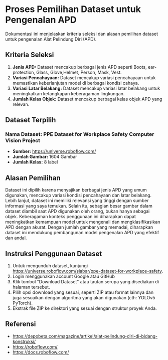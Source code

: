 # Proses Pemilihan Dataset untuk Pengenalan APD

Dokumentasi ini menjelaskan kriteria seleksi dan alasan pemilihan dataset untuk pengenalan Alat Pelindung Diri (APD).

## Kriteria Seleksi

1. **Jenis APD:** Dataset mencakup berbagai jenis APD seperti Boots, ear-protection, Glass, Glove,Helmet, Person, Mask, Vest.
2. **Variasi Pencahayaan:** Dataset mencakup variasi pencahayaan untuk memastikan keberlanjutan model di berbagai kondisi cahaya.
3. **Variasi Latar Belakang:** Dataset mencakup variasi latar belakang untuk meningkatkan ketangkapan keberagaman lingkungan.
4. **Jumlah Kelas Objek:** Dataset mencakup berbagai kelas objek APD yang relevan.

## Dataset Terpilih

### Nama Dataset: PPE Dataset for Workplace Safety Computer Vision Project

- **Sumber:** https://universe.roboflow.com/ 
- **Jumlah Gambar:** 1604 Gambar
- **Jumlah Kelas:** 8 label

## Alasan Pemilihan

Dataset ini dipilih karena menyajikan berbagai jenis APD yang umum digunakan, mencakup variasi kondisi pencahayaan dan latar belakang. Lebih lanjut, dataset ini memiliki relevansi yang tinggi dengan sumber informasi yang saya temukan. Selain itu, sebagian besar gambar dalam dataset diambil saat APD digunakan oleh orang, bukan hanya sebagai objek. Keberagaman konteks penggunaan ini diharapkan dapat meningkatkan kemampuan model untuk mengenali dan mengklasifikasikan APD dengan akurat. Dengan jumlah gambar yang memadai, diharapkan dataset ini mendukung pembangunan model pengenalan APD yang efektif dan andal.

## Instruksi Penggunaan Dataset

1. Untuk mengunduh dataset, kunjungi https://universe.roboflow.com/siabar/ppe-dataset-for-workplace-safety.
2. Login menggunakan account Google atau GitHub
3. Klik tombol "Download Dataset" atau tautan serupa yang disediakan di halaman tersebut.
4. Pilih opsi download yang sesuai, seperti ZIP atau format lainnya dan juga sesuaikan dengan algoritma yang akan digunakan (cth: YOLOv5 PyTorch).
5. Ekstrak file ZIP ke direktori yang sesuai dengan struktur proyek Anda.


## Referensi

- https://depobeta.com/magazine/artikel/alat-pelindung-diri-di-bidang-konstruksi/
- https://roboflow.com/
- https://docs.roboflow.com/